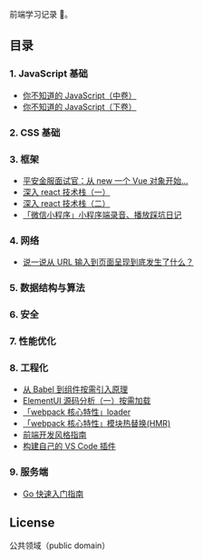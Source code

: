 前端学习记录 📝。

## 目录

### 1. JavaScript 基础

* [你不知道的 JavaScript（中卷）](https://github.com/gyx-github/note/issues/5)
* [你不知道的 JavaScript（下卷）](https://github.com/gyx-github/note/issues/7)

### 2. CSS 基础

### 3. 框架

* [平安金服面试官：从 new 一个 Vue 对象开始...](https://github.com/gyx-github/note/issues/1)
* [深入 react 技术栈（一）](https://github.com/gyx-github/note/issues/10)
* [深入 react 技术栈（二）](https://github.com/gyx-github/note/issues/11)
* [「微信小程序」小程序端录音、播放踩坑日记](https://github.com/gyx-github/note/issues/14)

### 4. 网络

* [说一说从 URL 输入到页面呈现到底发生了什么？](https://github.com/gyx-github/note/issues/3)

### 5. 数据结构与算法

### 6. 安全

### 7. 性能优化

### 8. 工程化

* [从 Babel 到组件按需引入原理](https://github.com/gyx-github/note/issues/2)
* [ElementUI 源码分析（一）按需加载](https://github.com/gyx-github/note/issues/4)
* [「webpack 核心特性」loader](https://github.com/gyx-github/note/issues/15)
* [「webpack 核心特性」模块热替换(HMR)](https://github.com/gyx-github/note/issues/9)
* [前端开发风格指南](https://github.com/gyx-github/note/issues/12)
* [构建自己的 VS Code 插件](https://github.com/gyx-github/note/issues/13)

### 9. 服务端

* [Go 快速入门指南](https://github.com/gyx-github/note/issues/6)

## License

公共领域（public domain）
